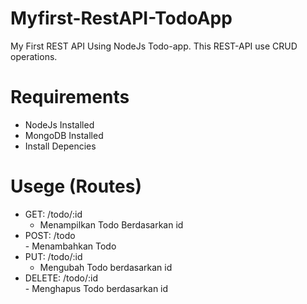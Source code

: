 # Myfirst-RestAPI-TodoApp
My First REST API Using NodeJs Todo-app. This REST-API use CRUD operations.

# Requirements
- NodeJs Installed
- MongoDB Installed
- Install Depencies

# Usege (Routes)
-    GET: /todo/:id  
        - Menampilkan Todo Berdasarkan id 
-   POST: /todo      
        - Menambahkan Todo
-    PUT: /todo/:id  
        - Mengubah Todo berdasarkan id
- DELETE: /todo/:id  
        - Menghapus Todo berdasarkan id
